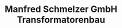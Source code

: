 ---
title: "Manfred Schmelzer GmbH Transformatorenbau"
url: /teningen/manfred-schmelzer-gmbh-transformatorenbau/
shop: Elektronik
---